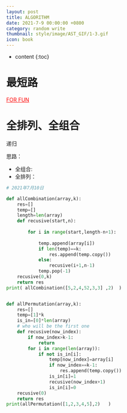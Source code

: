 ```yaml
---
layout: post
title: ALGORITHM
date: 2021-7-9 00:00:00 +0800
category: random write
thumbnail: style/image/AST_GIF/1-3.gif
icon: book
---
```


* content
{:toc}

# 最短路


<a href="{{'/myScript/for_fun.html' | prepend : site.baseurl }} " style="color:#ff0000" target="_blank">FOR FUN</a>



# 全排列、全组合

递归

思路：

- 全组合:
- 全排列：

```python
# 2021年7月10日

def allCombination(array,k):
    res=[]
    temp=[]
    length=len(array)
    def recusive(start,n):
        
        for i in range(start,length-n+1):
    
            temp.append(array[i])
            if len(temp)==k:
                res.append(temp.copy())
            else:
                recusive(i+1,n-1)
            temp.pop(-1)
    recusive(0,k)
    return res
print( allCombination([5,2,4,52,3,3] ,2)  )

```



```python

def allPermutation(array,k):
    res=[]
    temp=[1]*k
    is_in=[0]*len(array)
    # who will be the first one
    def recusive(now_index):
        if now_index>k-1:
            return
        for i in range(len(array)):
            if not is_in[i]:
                temp[now_index]=array[i]
                if now_index==k-1:
                    res.append(temp.copy())
                is_in[i]=1
                recusive(now_index+1)
                is_in[i]=0
    recusive(0)
    return res
print(allPermutation([1,2,3,4,5],2)   )
```









